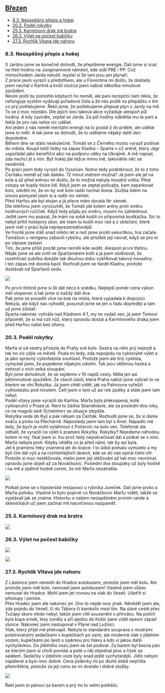 ## [Březen](2022.md)  

- [8.3. Neúspěšný přepis a hokej](#83-neúspěšný-přepis-a-hokej)
- [20.3. Podél rokytky](#203-podél-rokytky)
- [25.3. Karmínový drak má bratra](#253-karmínový-drak-má-bratra)
- [26.3. Výlet na počest babičky](#263-výlet-na-počest-babičky)
- [27.3. Rychlík Vltava jde nahoru](#273-rychlík-vltava-jde-nahoru)

### 8.3. Neúspěšný přepis a hokej

S Jardou jsme se konečně dohodli, že přepíšeme energie. Dali jsme si sraz na třetí hodinu na Jungmannově náměstí, kde sídlí PRE i PP. Což mimochodem Jarda netušil. myslel si že tam jsou jen plynaři.<br>
Z práce jsem vyrazil s předstihem, ale u Florentina mi došlo, že doklady jsem nechal v Karlíně a kvůli otočce jsem nabral několika minutové zpoždění.<br>
Nevím jestli by pomohlo kdybych ho neměl, ale paní recepční nám řekla, že nefunguje systém vydávají pořadová čísla a že nás pošlě na přepážku s tím co prý potřebujeme. Řekli jsme, že potřebujeme přepsat plyn z Jardy na mě. To se jí moc nezdálo. Dle jejích slov taková akce vyžaduje alespoň půl hodiny. A kdy zavíráte, zeptal se Jarda. Za půl hodiny odbětila mu ta paní a řekla že pro nás nelze nic udělat.<br>
Ani jeden z nás neměl mentální energii na to poslat jí do prdele, ale udělat jsme to měli. A tak jsme se dohodli, že to uděláme nějaký další den dopoledne.<br>
Během dne se stalo neskutečné. Tomáš se z Černého mostu vyrazil podívat do města. Koupil totiž lístky na zápas Kladno - Sparta v o2 aréně, který Jágr uspořádal jako benefiční akci na podporu války na Ukrajině. A mě napsal, zda nechci jít s ním. Byť hokej jde těžce mimo mě, takováhle věc se neodmítá.<br>
Po práci jsem tedy vyrazil do Vysočan. Nutno tedy podotknout, že to z toho Čerňáku neměl až tak daleko. 12 minut metrem možná? Já jsem ale jel na kole a až před arénou mi došlo, že to možná nebyla moudrá volba. Před vstupy se kupily tisíce lidí. Když jsem se zeptal policajta, kam zaparkovat kolo, odvětil mi, že on by své kolo radši nechal doma. Služba lidem na úrovni pomyslel jsem si a radši nic neřekl.<br>
Před Harfou ale byl stojan a já přece mám docela fér zámek.<br>
Dle telefonu jsem vyrozuměl, že Tomáš jde kolem arény proti směru hodinových ručiček. Když tedy půjdu po směru, musím ho zahlédnout. Ještě jsem mu popsal, že mám na sobě košili co připomíná kostkáčka. Sic to nebyl příliš hokejový úbor, ale mám tu košili moc rád a z oblečení, které jsem měl v práci byla nejreprezentativnější.<br>
Ve frontě jsme stáli snad milión let a než jsme prošli sekuritkou, hra začala. Tomášovi u rentgenu zabavili rybičku, ale přislíbili její návrat, když se pro ní po zápase zastaví.<br>
Tím, že jsme přišli pozdě jsme neměli kde sedět. Alespoň první třetinu. Nějak jsme se ale octli ve Sparťanském kotli a já jsem obdivoval, že rozehřívač publika dokáže tak dlouhou dobu vykřikovat takový hovadiny.<br>
I ten zápas mě docela bavil. Rozhodl jsem se fandit Kladnu, protože dostávali od Sparťanů sodu.

<a href="../images/2022_march/8_1.jpg" target="_blank"><img src="../images/thumbnails/2022_march/8_1.jpg"></a>

Po první třetině jsme si šli dát něco k snědku. Nejlepší poměr cena výkon měl utopenec a tak jsme si každý dali dva.<br>
Pak jsme se posadili více na bok na místa, která vypadala k dispozici. Nebyla, ale když nás vyhodili, posunuli jsme se jen o řadu dopřeději a tam už jsme zůstali.<br>
Sparta nakonec vyhrála nad Kladnem 4:1, my se vydali ven, já jsem Tomovi připoměl, že si má vzít nůž, který opravdu dostal a Karmínového draka jsem před Harfou našel bez úhony.

### 20.3. Podél rokytky

Marťa si od sestry přivezla do Prahy své kolo. Sestra na něm prý nejezdí a tak ho víc užjie ve městě. Psala mi tedy, zda nepojedu na cyklovýlet výlet a já jako správný cyklofašista souhlasil. Protože jsem ale líný cyklista, vymyslel jsem, že pojedeme nějakým údolím. Tak jsou většinou hezká a nehrozí v nich velká stoupání.<br>
Byli jsme dohodnutí, že se sejdeme v 10 napůl cesty. Měla jen asi pětiminutové zpoždění. Ze všech údolí, která Praha nabízí jsme vybrali to ve kterém se vlní Rokytka. Já jsem chtěl vidět, jak na Palmovce vyřešili cyklostezku pod mostem. Četl jsem o tom už asi rok zpátky a stále jsem tam nebyl.<br>
Podél vltavy jsme vyrazili do Karlína. Marťa byla překvapená, kolik cyklopruhů v Praze je. Není to žádná Skandinávie, ale za poslední dva roky, co na magoši sedí Scheinherr se situace zlepšila.<br>
Rokytka vede do Kyjí a pak někam za Čerňák. Rozhodli jsme se, že si dáme sváču a pivko na Plechárně. Naposledy jsem tam byl s Anet. Napadlo mě tedy, že bych je mohl vytáhnout z Počernic na kolo ven. Telefonát ale odhalil, že vyrazili na výlet k prameni Rokytky. Rokytky? Nejedeme náhodou kolem ní my, říkal jsem si. Inu proč tedy nepokračovat dál a potkat se s nimi. Marťa nebyla proti. Kdyby věděla co je před námi, tak by asi byla.<br>
Jet k pramenu řeky znamená jet do kopce. I to údolí pomalu vymizelo a my byli čím dál výš a na rozhlehlejších lánech, kde se do nás opíral čelní vítr. Protože si moc nestěžovala, mebo jsem její stěžování až tak moc nevnímal, opravdu jsme dojeli až za Nováčkovic. Poslední dva stoupáky už byly hodně i na mě a zpětně hodně cením, že mě Marťa nezatratila.

<a href="../images/2022_march/20_1.jpg" target="_blank"><img src="../images/thumbnails/2022_march/20_1.jpg"></a>

Potkali jsme se v hipsterské restauraci u rybníka Jureček. Dali jsme pivko a Marťa polívku. Vlastně to bylo poprvé co Nováčkovic Marťu viděli, takže se vyptávali jak se známe. Historku o našem neúspěšném prvním rande a skleničkách už jsem začínal mít nacvičenou nazpaměť.

### 25.3. Karmínový drak má bratra

<a href="../images/2022_march/25_1.jpg" target="_blank"><img src="../images/thumbnails/2022_march/25_1.jpg"></a>

### 26.3. Výlet na počest babičky

<a href="../images/2022_march/26_1.jpg" target="_blank"><img src="../images/thumbnails/2022_march/26_1.jpg"></a>

<a href="../images/2022_march/26_2.jpg" target="_blank"><img src="../images/thumbnails/2022_march/26_2.jpg"></a>

### 27.3. Rychlík Vltava jde nahoru

Z Lásenice jsem nemohl do Hradce autobusem, protože jsem měl kolo. Ale protože jsem měl kolo, nemusel jsem autobusem! Vlastně jsem vůbec nemusel do Hradce. Mohl jsem jet rovnou na vlak do Veselí. Ušetřit si přestupy i peníze.<br>
Přes Hradec jsem ale nakonec jel. Ono to nejde moc jinak. Něvěděl jsem ale, zda pojedu do Veselí, či do Tábora či kamkoliv mezi tím. Na staré cestě přes Tučapy skoro nikdo nebyl, takže jsem cítil souzenění s přírodou. Na polích byla kopa srnek, lesy voněly a při sjedzu do Košic jsem viděl epesní západ slunce. Nakonec jsem nastupoval v Plané nad Lužnicí.<br>
Vlak, který přijel mě překvapil. Nebyla to standardní souprava s modrými polstrovanými sedačkami v kupéčkách po osmi, ale moderná vlak s jídelním vozem, kupéčkami po šesti s opěrkou pro hlavu a kdo ví jakou další vychytávkou. Do jídelního vozu jsem se šel podívat. Za barem byl bezva pán se kterým jsem si chvíli povídal a poté u něj objednal pivo a řízek se salátem. Sedačky v jídelním voze byly snad ještě vychytanější. Jídlo nebylo napálené a bylo moc dobré. Cena jízdenky mi po dluhé době nepřišla přemrštěná, protože za její cenu se mi dostalo i dobré služby.

<a href="../images/2022_march/27_1.jpg" target="_blank"><img src="../images/thumbnails/2022_march/27_1.jpg"></a>

Řekl jsem to pánovi za barem a prý ho to velmi potěšilo.
